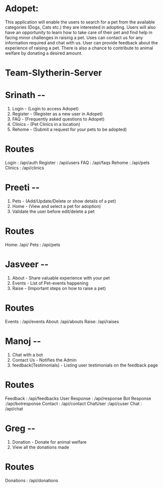 
# Adopet:
This application will enable the users to search for a pet from the available categories (Dogs, Cats etc.) they are interested in adopting. Users will also have an opportunity to learn how to take care of their pet and find help in facing minor challenges in raising a pet. Uses can contact us for any information required and chat with us. User can provide feedback about the experience of raising a pet.
There is also a chance to contribute to animal welfare by donating a desired amount.

# Team-Slytherin-Server
# Srinath --
1. Login - (Login to access Adopet)
2. Register - (Register as a new user in Adopet)
3. FAQ - (Frequently asked questions to Adopet)
4. Clinics - (Pet Clinics in a location)
5. Rehome - (Submit a request for your pets to be adopted)

# Routes
Login : /api/auth
Register : /api/users
FAQ : /api/faqs
Rehome : /api/pets
Clinics : /api/clinics

# Preeti --
1. Pets - (Add/Update/Delete or show details of a pet)
2. Home - (View and select a pet for adoption)
3. Validate the user before edit/delete a pet

# Routes
Home: /api/
Pets : /api/pets

# Jasveer --
1. About -  Share valuable experience with your pet
2. Events - List of Pet-events happening 
3. Raise - (Important steps on how to raise a pet)

# Routes
Events : /api/events
About: /api/abouts
Raise: /api/raises

# Manoj --
1. Chat with a bot
2. Contact Us - Notifies the Admin 
3. feedback(Testimonials) - Listing user testimonials on the feedback page

# Routes
Feedback : /api/feedbacks
User Response : /api/response
Bot Response :/api/botresponse
Contact : /api/contact
ChatUser :/api/cuser
Chat : /api/chat

# Greg --
1. Donation - Donate for animal welfare 
2. View all the donations made 

# Routes
Donations : /api/donations